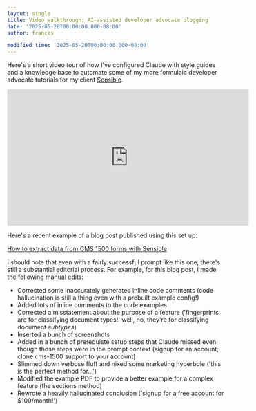```yaml
---
layout: single
title: Video walkthrough: AI-assisted developer advocate blogging
date: '2025-05-20T00:00:00.000-08:00'
author: frances

modified_time: '2025-05-20T00:00:00.000-08:00'
---
```


Here's a short video tour of how I've configured Claude with style guides and a knowledge base to automate some of my more formulaic developer advocate tutorials for my client [Sensible](https://www.sensible.so/). 


<iframe width="560" height="315" src="https://www.youtube.com/embed/5I0nG5c2Bc0?vq=720" frameborder="0" allow="accelerometer; autoplay; clipboard-write; encrypted-media; gyroscope; picture-in-picture" allowfullscreen></iframe>



Here's a recent example of a blog post published using this set up:

[How to extract data from CMS 1500 forms with Sensible](https://www.sensible.so/blog/how-to-extract-data-from-cms-1500-forms-with-sensible)


I should note that even with a fairly successful prompt like this one, there's still a substantial editorial process. For example, for this blog post, I made the following manual edits:

- Corrected some inaccurately generated inline code comments (code hallucination is still a thing even with a prebuilt example config!)
- Added lots of inline comments to the code examples
- Corrected a misstatement about the purpose of a feature ('fingerprints are for classifying document types!' well, no, they're for classifying document *subtypes*)
- Inserted a bunch of screenshots
- Added in a bunch of prerequiste setup steps that Claude missed even though those steps were in the prompt context (signup for an account; clone cms-1500 support to your account)
- Slimmed down verbose fluff and nixed some marketing hyperbole ('this is the perfect method for...')
- Modified the example PDF to provide a better example for a complex feature (the sections method)
- Rewrote a heavily hallucinated conclusion ('signup for a free account for $100/month!')